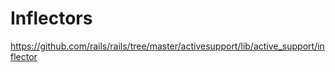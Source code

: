 # Inflectors

https://github.com/rails/rails/tree/master/activesupport/lib/active_support/inflector

